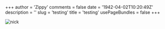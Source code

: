 +++
author = 'Zippy'
comments = false
date = '1942-04-02T10:20:49Z'
description = ''
slug = 'testing'
title = 'testing'
usePageBundles = false
+++

![nick](/images/nick.png#center)
